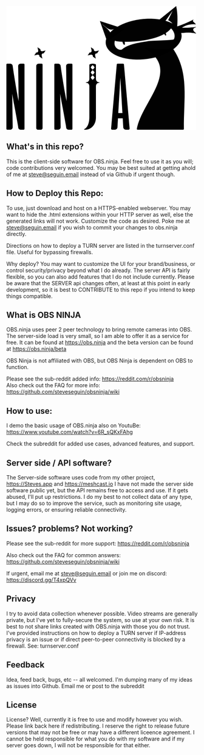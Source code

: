 ![ILogo by brimace](logo.png)

## What's in this repo?
This is the client-side software for OBS.ninja.  Feel free to use it as you will; code contributions very welcomed. You may be best suited at getting ahold of me at steve@seguin.email instead of via Github if urgent though.

## How to Deploy this Repo:
To use, just download and host on a HTTPS-enabled webserver. You may want to hide the .html extensions within your HTTP server as well, else the generated links will not work. Customize the code as desired. Poke me at steve@seguin.email if you wish to commit your changes to obs.ninja directly. 

Directions on how to deploy a TURN server are listed in the turnserver.conf file.  Useful for bypassing firewalls.

Why deploy? You may want to customize the UI for your brand/business, or control security/privacy beyond what I do already. The server API is fairly flexible, so you can also add features that I do not include currently. Please be aware that the SERVER api changes often, at least at this point in early development, so it is best to CONTRIBUTE to this repo if you intend to keep things compatible.

## What is OBS NINJA
OBS.ninja uses peer 2 peer technology to bring remote cameras into OBS. The server-side load is very small, so I am able to offer it as a service for free.  It can be found at https://obs.ninja and the beta version can be found at https://obs.ninja/beta

OBS Ninja is not affiliated with OBS, but OBS Ninja is dependent on OBS to function.

Please see the sub-reddit added info: https://reddit.com/r/obsninja  
Also check out the FAQ for more info: https://github.com/steveseguin/obsninja/wiki

## How to use:
I demo the basic usage of OBS.ninja also on YoutuBe: https://www.youtube.com/watch?v=6R_sQKxFAhg

Check the subreddit for added use cases, advanced features, and support.

## Server side / API software?
The Server-side software uses code from my other project, https://Steves.app and https://meshcast.io  I have not made the server side software public yet, but the API remains free to access and use. If it gets abused, I'll put up restrictions. I do my best to not collect data of any type, but I may do so to improve the service, such as monitoring site usage, logging errors, or ensuring reliable connectivity.

## Issues? problems? Not working?

Please see the sub-reddit for more support: https://reddit.com/r/obsninja  

Also check out the FAQ for common answers: https://github.com/steveseguin/obsninja/wiki

If urgent, email me at steve@seguin.email or join me on discord: https://discord.gg/T4xpQVv

## Privacy
I try to avoid data collection whenever possible. Video streams are generally private, but I've yet to fully-secure the system, so use at your own risk. It is best to not share links created with OBS.ninja with those you do not trust. I've provided instructions on how to deploy a TURN server if IP-address privacy is an issue or if direct peer-to-peer connectivity is blocked by a firewall. See: turnserver.conf  

## Feedback
Idea, feed back, bugs, etc -- all welcomed.  I'm dumping many of my ideas as issues into Github. Email me or post to the subreddit

## License 
License? Well, currently it is free to use and modify however you wish. Please link back here if redistributing.  I reserve the right to  release future versions that may not be free or may have a different liceence agreement. I cannot be held responsible for what you do with my software and if my server goes down, I will not be responsible for that either. 
